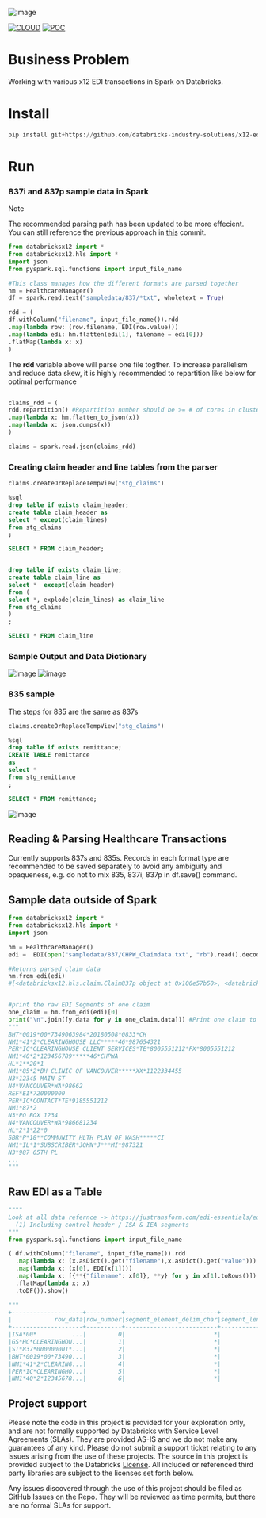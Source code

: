 ![image](https://raw.githubusercontent.com/databricks-industry-solutions/.github/main/profile/solacc_logo_wide.png)

[![CLOUD](https://img.shields.io/badge/CLOUD-ALL-blue?logo=googlecloud&style=for-the-badge)](https://cloud.google.com/databricks)
[![POC](https://img.shields.io/badge/POC-10_days-green?style=for-the-badge)](https://databricks.com/try-databricks)

# Business Problem 

Working with various x12 EDI transactions in Spark on Databricks.

# Install

```python
pip install git+https://github.com/databricks-industry-solutions/x12-edi-parser
```

# Run 

### 837i and 837p sample data in Spark

> [!NOTE]
> The recommended parsing path has been updated to be more effecient. You can still reference the previous approach in [this](https://github.com/databricks-industry-solutions/x12-edi-parser/commit/544f48e3cb9ebcf01027adb0867a3a2d6c0e768c) commit.


```python
from databricksx12 import *
from databricksx12.hls import *
import json
from pyspark.sql.functions import input_file_name

#This class manages how the different formats are parsed together
hm = HealthcareManager()
df = spark.read.text("sampledata/837/*txt", wholetext = True)

rdd = (
df.withColumn("filename", input_file_name()).rdd
.map(lambda row: (row.filename, EDI(row.value)))
.map(lambda edi: hm.flatten(edi[1], filename = edi[0]))
.flatMap(lambda x: x)
)

```

The **rdd** variable above will parse one file togther. To increase parallelism and reduce data skew, it is highly recommended to repartition like below for optimal performance

```python

claims_rdd = (
rdd.repartition() #Repartition number should be >= # of cores in cluster and <= number of rows in rdd / DataFrame
.map(lambda x: hm.flatten_to_json(x))
.map(lambda x: json.dumps(x))
)

claims = spark.read.json(claims_rdd)
```

### Creating claim header and line tables from the parser 

```python
claims.createOrReplaceTempView("stg_claims")
```

``` SQL
%sql
drop table if exists claim_header;
create table claim_header as 
select * except(claim_lines)
from stg_claims
;

SELECT * FROM claim_header;


drop table if exists claim_line;
create table claim_line as 
select *  except(claim_header)
from (
select *, explode(claim_lines) as claim_line
from stg_claims
)
;

SELECT * FROM claim_line

```

### Sample Output and Data Dictionary

![image](images/claim_header2.png?raw=true)
![image](images/claim_line2.png?raw=true)

### 835 sample

The steps for 835 are the same as 837s

```python
claims.createOrReplaceTempView("stg_claims")
```
``` SQL
%sql
drop table if exists remittance;
CREATE TABLE remittance 
as 
select *
from stg_remittance 
;

SELECT * FROM remittance;
```

![image](images/remittance_2.png?raw=true)


## Reading & Parsing Healthcare Transactions

Currently supports 837s and 835s. Records in each format type are recommended to be saved separately to avoid any ambiguity and opaqueness, e.g. do not to mix 835, 837i, 837p in df.save() command.  

## Sample data outside of Spark

```python
from databricksx12 import *
from databricksx12.hls import *
import json

hm = HealthcareManager()
edi =  EDI(open("sampledata/837/CHPW_Claimdata.txt", "rb").read().decode("utf-8"))

#Returns parsed claim data
hm.from_edi(edi) 
#[<databricksx12.hls.claim.Claim837p object at 0x106e57b50>, <databricksx12.hls.claim.Claim837p object at 0x106e57c40>, <databricksx12.hls.claim.Claim837p object at 0x106e57eb0>, <databricksx12.hls.claim.Claim837p object at 0x106e57b20>, <databricksx12.hls.claim.Claim837p object at 0x106e721f0>]


#print the raw EDI Segments of one claim
one_claim = hm.from_edi(edi)[0]
print("\n".join([y.data for y in one_claim.data])) #Print one claim to look at the segments of it
"""
BHT*0019*00*7349063984*20180508*0833*CH
NM1*41*2*CLEARINGHOUSE LLC*****46*987654321
PER*IC*CLEARINGHOUSE CLIENT SERVICES*TE*8005551212*FX*8005551212
NM1*40*2*123456789*****46*CHPWA
HL*1**20*1
NM1*85*2*BH CLINIC OF VANCOUVER*****XX*1122334455
N3*12345 MAIN ST
N4*VANCOUVER*WA*98662
REF*EI*720000000
PER*IC*CONTACT*TE*9185551212
NM1*87*2
N3*PO BOX 1234
N4*VANCOUVER*WA*986681234
HL*2*1*22*0
SBR*P*18**COMMUNITY HLTH PLAN OF WASH*****CI
NM1*IL*1*SUBSCRIBER*JOHN*J***MI*987321
N3*987 65TH PL
...
"""
```

## Raw EDI as a Table 

```python
""""
Look at all data refernce -> https://justransform.com/edi-essentials/edi-structure/
  (1) Including control header / ISA & IEA segments
"""
from pyspark.sql.functions import input_file_name

( df.withColumn("filename", input_file_name()).rdd
  .map(lambda x: (x.asDict().get("filename"),x.asDict().get("value")))
  .map(lambda x: (x[0], EDI(x[1])))
  .map(lambda x: [{**{"filename": x[0]}, **y} for y in x[1].toRows()])
  .flatMap(lambda x: x)
  .toDF()).show()

"""
+--------------------+----------+--------------------------+--------------+------------+-----------------------------+--------+
|            row_data|row_number|segment_element_delim_char|segment_length|segment_name|segment_subelement_delim_char|filename|
+--------------------+----------+--------------------------+--------------+------------+-----------------------------+--------+
|ISA*00*          ...|         0|                         *|            17|         ISA|                            :|file:///|
|GS*HC*CLEARINGHOU...|         1|                         *|             9|          GS|                            :|file:///|
|ST*837*000000001*...|         2|                         *|             4|          ST|                            :|file:///|
|BHT*0019*00*73490...|         3|                         *|             7|         BHT|                            :|file:///|
|NM1*41*2*CLEARING...|         4|                         *|            10|         NM1|                            :|file:///|
|PER*IC*CLEARINGHO...|         5|                         *|             7|         PER|                            :|file:///|
|NM1*40*2*12345678...|         6|                         *|            10|         NM1|                            :|file:///|
```

## Project support 

Please note the code in this project is provided for your exploration only, and are not formally supported by Databricks with Service Level Agreements (SLAs). They are provided AS-IS and we do not make any guarantees of any kind. Please do not submit a support ticket relating to any issues arising from the use of these projects. The source in this project is provided subject to the Databricks [License](./LICENSE). All included or referenced third party libraries are subject to the licenses set forth below.

Any issues discovered through the use of this project should be filed as GitHub Issues on the Repo. They will be reviewed as time permits, but there are no formal SLAs for support. 
